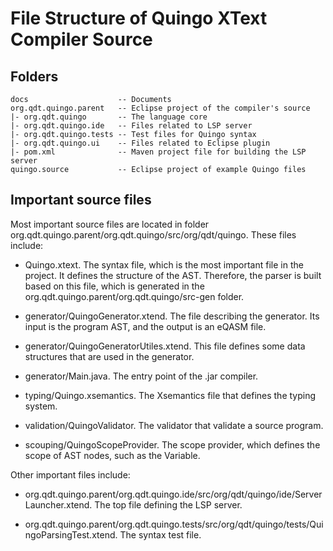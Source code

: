 # File Structure of Quingo XText Compiler Source

## Folders
```
docs                    -- Documents
org.qdt.quingo.parent   -- Eclipse project of the compiler's source
|- org.qdt.quingo       -- The language core
|- org.qdt.quingo.ide   -- Files related to LSP server
|- org.qdt.quingo.tests	-- Test files for Quingo syntax
|- org.qdt.quingo.ui    -- Files related to Eclipse plugin
|- pom.xml              -- Maven project file for building the LSP server
quingo.source           -- Eclipse project of example Quingo files
```
## Important source files
Most important source files are located in folder org.qdt.quingo.parent/org.qdt.quingo/src/org/qdt/quingo. These files include:

- Quingo.xtext. The syntax file, which is the most important file in the project. It defines the structure of the AST. Therefore, the parser is built based on this file, which is generated in the org.qdt.quingo.parent/org.qdt.quingo/src-gen folder.

- generator/QuingoGenerator.xtend. The file describing the generator. Its input is the program AST, and the output is an eQASM file.

- generator/QuingoGeneratorUtiles.xtend. This file defines some data structures that are used in the generator.

- generator/Main.java. The entry point of the .jar compiler.

- typing/Quingo.xsemantics. The Xsemantics file that defines the typing system.

- validation/QuingoValidator. The validator that validate a source program.

- scouping/QuingoScopeProvider. The scope provider, which defines the scope of AST nodes, such as the Variable.

Other important files include:
- org.qdt.quingo.parent/org.qdt.quingo.ide/src/org/qdt/quingo/ide/ServerLauncher.xtend. The top file defining the LSP server.

- org.qdt.quingo.parent/org.qdt.quingo.tests/src/org/qdt/quingo/tests/QuingoParsingTest.xtend. The syntax test file.